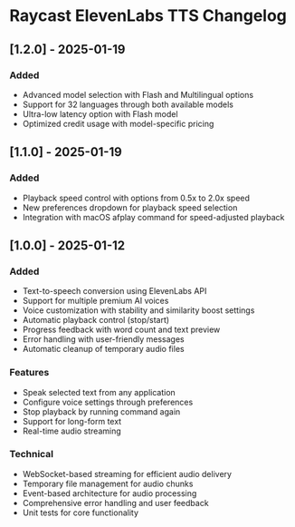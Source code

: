 # Raycast ElevenLabs TTS Changelog

## [1.2.0] - 2025-01-19

### Added
- Advanced model selection with Flash and Multilingual options
- Support for 32 languages through both available models
- Ultra-low latency option with Flash model
- Optimized credit usage with model-specific pricing

## [1.1.0] - 2025-01-19

### Added
- Playback speed control with options from 0.5x to 2.0x speed
- New preferences dropdown for playback speed selection
- Integration with macOS afplay command for speed-adjusted playback

## [1.0.0] - 2025-01-12

### Added
- Text-to-speech conversion using ElevenLabs API
- Support for multiple premium AI voices
- Voice customization with stability and similarity boost settings
- Automatic playback control (stop/start)
- Progress feedback with word count and text preview
- Error handling with user-friendly messages
- Automatic cleanup of temporary audio files

### Features
- Speak selected text from any application
- Configure voice settings through preferences
- Stop playback by running command again
- Support for long-form text
- Real-time audio streaming

### Technical
- WebSocket-based streaming for efficient audio delivery
- Temporary file management for audio chunks
- Event-based architecture for audio processing
- Comprehensive error handling and user feedback
- Unit tests for core functionality
